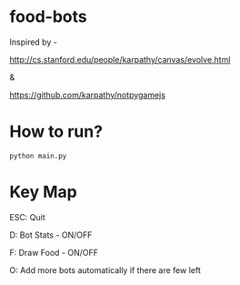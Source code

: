 # food-bots

Inspired by -

http://cs.stanford.edu/people/karpathy/canvas/evolve.html

&

https://github.com/karpathy/notpygamejs


# How to run?
```
python main.py
```

# Key Map

ESC: Quit

D: Bot Stats - ON/OFF

F: Draw Food - ON/OFF

O: Add more bots automatically if there are few left
